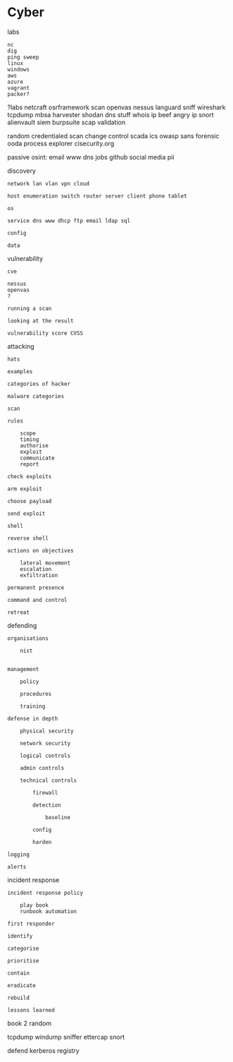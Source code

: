 # Cyber

labs 

    nc 
    dig 
    ping sweep 
    linux 
    windows
    aws
    azure
    vagrant 
    packer?

?labs 
    netcraft
    osrframework
    scan openvas nessus languard 
    sniff wireshark tcpdump
    mbsa 
    harvester 
    shodan
    dns stuff 
    whois ip
    beef
    angry ip 
    snort 
    alienvault siem
    burpsuite
    scap validation 

random
    credentialed scan 
    change control 
    scada
    ics
    owasp 
    sans 
    forensic 
    ooda
    process explorer 
    cisecurity.org 
    



passive osint: email www dns jobs github social media pii 

discovery

    network lan vlan vpn cloud 

    host enumeration switch router server client phone tablet

    os 

    service dns www dhcp ftp email ldap sql 

    config  

    data 

vulnerability 

    cve 

    nessus 
    openvas 
    ?

    running a scan 

    looking at the result

    vulnerability score CVSS 

attacking 

    hats

    examples

    categories of hacker 

    malware categories

    scan 

    rules 

        scope 
        timing 
        authorise 
        exploit 
        communicate
        report

    check exploits 

    arm exploit

    choose payload 

    send exploit

    shell 

    reverse shell 

    actions on objectives 

        lateral movement 
        escalation 
        exfiltration 

    permanent presence 

    command and control 

    retreat 

defending

    organisations 

        nist
        

    management 

        policy

        procedures 

        training 

    defense in depth 

        physical security 

        network security

        logical controls  

        admin controls  

        technical controls  

            firewall 

            detection 

                baseline

            config 

            harden 

    logging 

    alerts 

incident response 

    incident response policy 

        play book 
        runbook automation 

    first responder 

    identify

    categorise

    prioritise 

    contain

    eradicate

    rebuild

    lessons learned 




book 2 random

tcpdump
windump
sniffer ettercap
snort


defend
kerberos
registry


